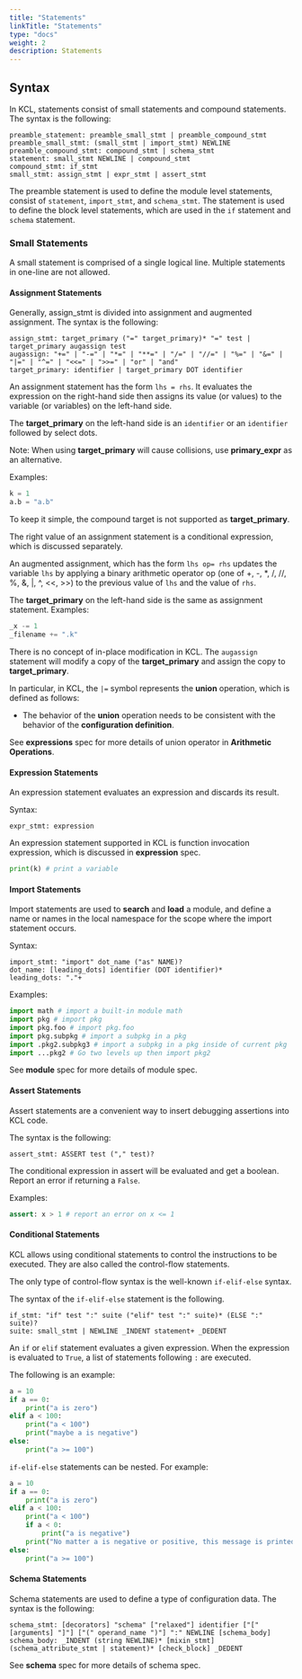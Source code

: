 ```yaml
---
title: "Statements"
linkTitle: "Statements"
type: "docs"
weight: 2
description: Statements
---
```

## Syntax

In KCL, statements consist of small statements and compound statements. The syntax is the following:

```
preamble_statement: preamble_small_stmt | preamble_compound_stmt
preamble_small_stmt: (small_stmt | import_stmt) NEWLINE
preamble_compound_stmt: compound_stmt | schema_stmt
statement: small_stmt NEWLINE | compound_stmt
compound_stmt: if_stmt
small_stmt: assign_stmt | expr_stmt | assert_stmt
```

The preamble statement is used to define the module level statements, consist of `statement`, `import_stmt`, and `schema_stmt`. The statement is used to define the block level statements, which are used in the `if` statement and `schema` statement.

### Small Statements

A small statement is comprised of a single logical line. Multiple statements in one-line are not allowed.

#### Assignment Statements

Generally, assign_stmt is divided into assignment and augmented assignment. The syntax is the following:

```
assign_stmt: target_primary ("=" target_primary)* "=" test | target_primary augassign test
augassign: "+=" | "-=" | "*=" | "**=" | "/=" | "//=" | "%=" | "&=" | "|=" | "^=" | "<<=" | ">>=" | "or" | "and"
target_primary: identifier | target_primary DOT identifier
```

An assignment statement has the form `lhs = rhs`. It evaluates the expression on the right-hand side then assigns its value (or values) to the variable (or variables) on the left-hand side.

The **target_primary** on the left-hand side is an `identifier` or an `identifier` followed by select dots.

Note: When using **target_primary** will cause collisions, use **primary_expr** as an alternative.

Examples:

```python
k = 1
a.b = "a.b"
```

To keep it simple, the compound target is not supported as **target_primary**.

The right value of an assignment statement is a conditional expression, which is discussed separately.

An augmented assignment, which has the form `lhs op= rhs` updates the variable `lhs` by applying a binary arithmetic operator op (one of +, -, *, /, //, %, &, |, ^, <<, >>) to the previous value of `lhs` and the value of `rhs`.

The **target_primary** on the left-hand side is the same as assignment statement. Examples:

```python
_x -= 1
_filename += ".k"
```

There is no concept of in-place modification in KCL. The `augassign` statement will modify a copy of the **target_primary** and assign the copy to **target_primary**.

In particular, in KCL, the `|=` symbol represents the **union** operation, which is defined as follows:

- The behavior of the **union** operation needs to be consistent with the behavior of the **configuration definition**.

See **expressions** spec for more details of union operator in **Arithmetic Operations**.

#### Expression Statements

An expression statement evaluates an expression and discards its result.

Syntax:

```
expr_stmt: expression
```

An expression statement supported in KCL is function invocation expression, which is discussed in **expression** spec.

```python
print(k) # print a variable
```

#### Import Statements

Import statements are used to **search** and **load** a module, and define a name or names in the local namespace for the scope where the import statement occurs.

Syntax:

```
import_stmt: "import" dot_name ("as" NAME)?
dot_name: [leading_dots] identifier (DOT identifier)*
leading_dots: "."+
```

Examples:

```python
import math # import a built-in module math
import pkg # import pkg
import pkg.foo # import pkg.foo
import pkg.subpkg # import a subpkg in a pkg
import .pkg2.subpkg3 # import a subpkg in a pkg inside of current pkg
import ...pkg2 # Go two levels up then import pkg2
```

See **module** spec for more details of module spec.

#### Assert Statements

Assert statements are a convenient way to insert debugging assertions into KCL code.

The syntax is the following:

```
assert_stmt: ASSERT test ("," test)?
```

The conditional expression in assert will be evaluated and get a boolean. Report an error if returning a `False`.

Examples:

```python
assert: x > 1 # report an error on x <= 1
```

#### Conditional Statements

KCL allows using conditional statements to control the instructions to
be executed. They are also called the control-flow statements.

The only type of control-flow syntax is the well-known `if-elif-else` syntax.

The syntax of the `if-elif-else` statement is the following.

```
if_stmt: "if" test ":" suite ("elif" test ":" suite)* (ELSE ":" suite)?
suite: small_stmt | NEWLINE _INDENT statement+ _DEDENT
```

An `if` or `elif` statement evaluates a given expression. When the expression
is evaluated to `True`, a list of statements following `:` are executed.

The following is an example:

```python
a = 10
if a == 0:
    print("a is zero")
elif a < 100:
    print("a < 100")
    print("maybe a is negative")
else:
    print("a >= 100")
```

`if-elif-else` statements can be nested. For example:

```python
a = 10
if a == 0:
    print("a is zero")
elif a < 100:
    print("a < 100")
    if a < 0:
        print("a is negative")
    print("No matter a is negative or positive, this message is printed")
else:
    print("a >= 100")
```

#### Schema Statements

Schema statements are used to define a type of configuration data. The syntax is the following:

```
schema_stmt: [decorators] "schema" ["relaxed"] identifier ["[" [arguments] "]"] ["(" operand_name ")"] ":" NEWLINE [schema_body]
schema_body: _INDENT (string NEWLINE)* [mixin_stmt] (schema_attribute_stmt | statement)* [check_block] _DEDENT
```

See **schema** spec for more details of schema spec.
